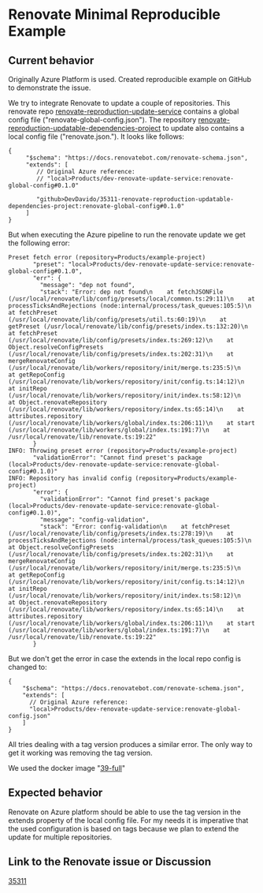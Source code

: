 # Renovate Minimal Reproducible Example

## Current behavior

Originally Azure Platform is used. Created reproducible example on GitHub to demonstrate the issue.

We try to integrate Renovate to update a couple of repositories. This renovate repo [renovate-reproduction-update-service](https://github.com/DevDavido/35311-renovate-reproduction-update-service) contains a global config file ("renovate-global-config.json").
The repository [renovate-reproduction-updatable-dependencies-project](https://github.com/DevDavido/35311-renovate-reproduction-updatable-dependencies-project) to update also contains a local config file ("renovate.json."). It looks like follows:
```
{
     "$schema": "https://docs.renovatebot.com/renovate-schema.json",
     "extends": [
        // Original Azure reference: 
        // "local>Products/dev-renovate-update-service:renovate-global-config#0.1.0"
        
        "github>DevDavido/35311-renovate-reproduction-updatable-dependencies-project:renovate-global-config#0.1.0"
     ]
}
```

But when executing the Azure pipeline to run the renovate update we get the following error:

```
Preset fetch error (repository=Products/example-project)
       "preset": "local>Products/dev-renovate-update-service:renovate-global-config#0.1.0",
       "err": {
         "message": "dep not found",
         "stack": "Error: dep not found\n    at fetchJSONFile (/usr/local/renovate/lib/config/presets/local/common.ts:29:11)\n    at processTicksAndRejections (node:internal/process/task_queues:105:5)\n    at fetchPreset (/usr/local/renovate/lib/config/presets/util.ts:60:19)\n    at getPreset (/usr/local/renovate/lib/config/presets/index.ts:132:20)\n    at fetchPreset (/usr/local/renovate/lib/config/presets/index.ts:269:12)\n    at Object.resolveConfigPresets (/usr/local/renovate/lib/config/presets/index.ts:202:31)\n    at mergeRenovateConfig (/usr/local/renovate/lib/workers/repository/init/merge.ts:235:5)\n    at getRepoConfig (/usr/local/renovate/lib/workers/repository/init/config.ts:14:12)\n    at initRepo (/usr/local/renovate/lib/workers/repository/init/index.ts:58:12)\n    at Object.renovateRepository (/usr/local/renovate/lib/workers/repository/index.ts:65:14)\n    at attributes.repository (/usr/local/renovate/lib/workers/global/index.ts:206:11)\n    at start (/usr/local/renovate/lib/workers/global/index.ts:191:7)\n    at /usr/local/renovate/lib/renovate.ts:19:22"
       }
INFO: Throwing preset error (repository=Products/example-project)
       "validationError": "Cannot find preset's package (local>Products/dev-renovate-update-service:renovate-global-config#0.1.0)"
INFO: Repository has invalid config (repository=Products/example-project)
       "error": {
         "validationError": "Cannot find preset's package (local>Products/dev-renovate-update-service:renovate-global-config#0.1.0)",
         "message": "config-validation",
         "stack": "Error: config-validation\n    at fetchPreset (/usr/local/renovate/lib/config/presets/index.ts:278:19)\n    at processTicksAndRejections (node:internal/process/task_queues:105:5)\n    at Object.resolveConfigPresets (/usr/local/renovate/lib/config/presets/index.ts:202:31)\n    at mergeRenovateConfig (/usr/local/renovate/lib/workers/repository/init/merge.ts:235:5)\n    at getRepoConfig (/usr/local/renovate/lib/workers/repository/init/config.ts:14:12)\n    at initRepo (/usr/local/renovate/lib/workers/repository/init/index.ts:58:12)\n    at Object.renovateRepository (/usr/local/renovate/lib/workers/repository/index.ts:65:14)\n    at attributes.repository (/usr/local/renovate/lib/workers/global/index.ts:206:11)\n    at start (/usr/local/renovate/lib/workers/global/index.ts:191:7)\n    at /usr/local/renovate/lib/renovate.ts:19:22"
       }
```

But we don't get the error in case the extends in the local repo config is changed to:
```
{
    "$schema": "https://docs.renovatebot.com/renovate-schema.json",
    "extends": [
      // Original Azure reference: 
      "local>Products/dev-renovate-update-service:renovate-global-config.json"
    ]
}
```

All tries dealing with a tag version produces a similar error. The only way to get it working was removing the tag version.

We used the docker image "[39-full](https://hub.docker.com/layers/renovate/renovate/39-full/images/sha256-452e38e819078aa02a36915e4189d81979ab460896280462a472fd6e14d60575)"

## Expected behavior

Renovate on Azure platform should be able to use the tag version in the extends property of the local config file.
For my needs it is imperative that the used configuration is based on tags because we plan to extend the update for multiple repositories.

## Link to the Renovate issue or Discussion

[35311](https://github.com/renovatebot/renovate/discussions/35311)